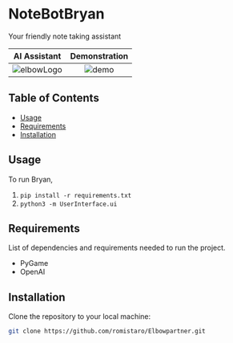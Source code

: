 # NoteBotBryan

Your friendly note taking assistant

AI Assistant             |  Demonstration
:-------------------------:|:-------------------------:
![elbowLogo](https://github.com/romistaro/Elbowpartner/assets/62809012/03ce17da-8cae-4389-ad9e-a072bedd28d6)  |  ![demo](https://github.com/romistaro/NoteBotBryan/assets/62809012/937e170d-2a1c-487a-9379-0738c80baf0b)

## Table of Contents

- [Usage](#usage)
- [Requirements](#requirements)
- [Installation](#installation)

## Usage

To run Bryan,
1. `pip install -r requirements.txt`
2. `python3 -m UserInterface.ui`

## Requirements

List of dependencies and requirements needed to run the project.

- PyGame
- OpenAI

## Installation

Clone the repository to your local machine:

```bash
git clone https://github.com/romistaro/Elbowpartner.git
```

